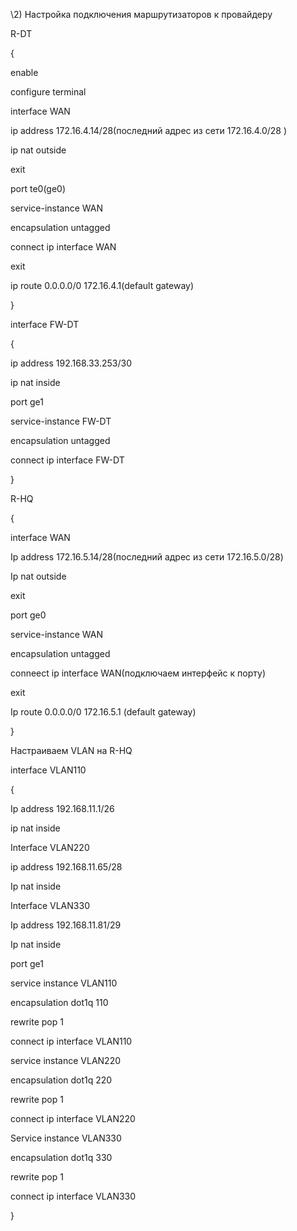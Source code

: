 ﻿\2) Настройка подключения маршрутизаторов к провайдеру

R-DT

{

enable

configure terminal

interface WAN

ip address 172.16.4.14/28(последний адрес из сети 172.16.4.0/28 )

ip nat outside

exit

port te0(ge0)

service-instance WAN

encapsulation untagged

connect ip interface WAN

exit

ip route 0.0.0.0/0 172.16.4.1(default gateway)

}

interface FW-DT

{

ip address 192.168.33.253/30

ip nat inside

port ge1

service-instance FW-DT

encapsulation untagged

connect ip interface FW-DT

}


R-HQ

{

interface WAN

Ip address 172.16.5.14/28(последний адрес из сети 172.16.5.0/28)

Ip nat outside

exit

port ge0

service-instance WAN

encapsulation untagged

conneect ip interface WAN(подключаем интерфейс к порту)

exit

Ip route 0.0.0.0/0 172.16.5.1 (default gateway)

}



Настраиваем VLAN на R-HQ

interface VLAN110

{

Ip address 192.168.11.1/26

ip nat inside

Interface VLAN220

ip address 192.168.11.65/28

Ip nat inside

Interface VLAN330

Ip address 192.168.11.81/29

Ip nat inside

port ge1

service instance VLAN110

encapsulation dot1q 110

rewrite pop 1

connect ip interface VLAN110

service instance VLAN220

encapsulation dot1q 220

rewrite pop 1

connect ip interface VLAN220

Service instance VLAN330

encapsulation dot1q 330

rewrite pop 1

connect ip interface VLAN330

}

